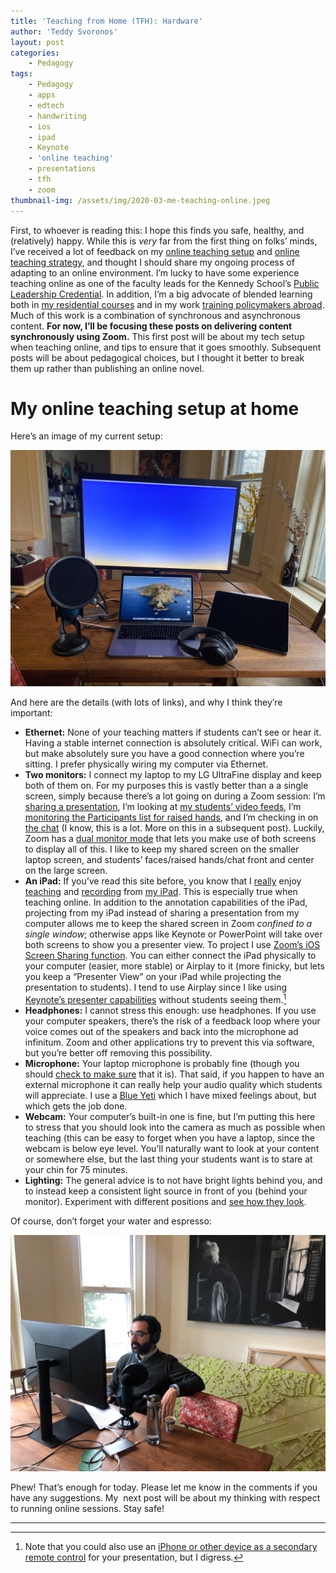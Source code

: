 ```yaml
---
title: 'Teaching from Home (TFH): Hardware'
author: 'Teddy Svoronos'
layout: post
categories:
    - Pedagogy
tags:
    - Pedagogy
    - apps
    - edtech
    - handwriting
    - ios
    - ipad
    - Keynote
    - 'online teaching'
    - presentations
    - tfh
    - zoom
thumbnail-img: /assets/img/2020-03-me-teaching-online.jpeg  
---
```


First, to whoever is reading this: I hope this finds you safe, healthy, and (relatively) happy. While this is _very_ far from the first thing on folks’ minds, I’ve received a lot of feedback on my [online teaching setup](https://twitter.com/tedsvo/status/1238083013705162755?s=21) and [online teaching strategy](https://twitter.com/epodharvard/status/1238502829981040641?s=21), and thought I should share my ongoing process of adapting to an online environment. I’m lucky to have some experience teaching online as one of the faculty leads for the Kennedy School’s [Public Leadership Credential](https://onlinelearning.hks.harvard.edu/public-leadership-credential/). In addition, I’m a big advocate of blended learning both in [my residential courses](https://canvas.harvard.edu/courses/34568) and in my work [training policymakers abroad](https://epod.cid.harvard.edu/project/training-policymakers-use-evidence). Much of this work is a combination of synchronous and asynchronous content. **For now, I’ll be focusing these posts on delivering content synchronously using Zoom.** This first post will be about my tech setup when teaching online, and tips to ensure that it goes smoothly. Subsequent posts will be about pedagogical choices, but I thought it better to break them up rather than publishing an online novel. 

# My online teaching setup at home

Here’s an image of my current setup: 

![](/assets/img/2020-03-online-teaching-setup.jpeg)

And here are the details (with lots of links), and why I think they’re important: 

  * **Ethernet:** None of your teaching matters if students can’t see or hear it. Having a stable internet connection is absolutely critical. WiFi can work, but make absolutely sure you have a good connection where you’re sitting. I prefer physically wiring my computer via Ethernet.
  * **Two monitors:** I connect my laptop to my LG UltraFine display and keep both of them on. For my purposes this is vastly better than a a single screen, simply because there’s a lot going on during a Zoom session: I’m [sharing a presentation](https://support.zoom.us/hc/en-us/articles/201362153-Sharing-your-screen), I’m looking at [my students’ video feeds](https://support.zoom.us/hc/en-us/articles/360000005883-Displaying-participants-in-gallery-view), I’m [monitoring the Participants list for raised hands](https://support.zoom.us/hc/en-us/articles/115001286183-Nonverbal-Feedback-During-Meetings), and I’m checking in on [the chat](https://support.zoom.us/hc/en-us/articles/203650445-In-Meeting-Chat) (I know, this is a lot. More on this in a subsequent post). Luckily, Zoom has a [dual monitor mode](https://support.zoom.us/hc/en-us/articles/201362583-Using-Dual-Monitors-with-the-Zoom-Desktop-Client) that lets you make use of both screens to display all of this. I like to keep my shared screen on the smaller laptop screen, and students’ faces/raised hands/chat front and center on the large screen.
  * **An iPad:** If you’ve read this site before, you know that I [really](https://teddysvoronos.com/2017-11-26-my-setup/) enjoy [teaching](https://teddysvoronos.com/2015-11-19-in-praise-of-goodnotes/) and [recording](https://teddysvoronos.com/2018-12-04-producing-recording-editing-and-sharing-animated-videos-on-ipad/) from [my iPad](https://teddysvoronos.com/2016-07-13-interview-live-annotation-of-student-work-with-goodnotes/). This is especially true when teaching online. In addition to the annotation capabilities of the iPad, projecting from my iPad instead of sharing a presentation from my computer allows me to keep the shared screen in Zoom _confined to a single window_; otherwise apps like Keynote or PowerPoint will take over both screens to show you a presenter view. To project I use [Zoom’s iOS Screen Sharing function](https://support.zoom.us/hc/en-us/articles/201379235-iOS-Screen-Sharing-with-the-Zoom-Desktop-Client). You can either connect the iPad physically to your computer (easier, more stable) or Airplay to it (more finicky, but lets you keep a “Presenter View” on your iPad while projecting the presentation to students). I tend to use Airplay since I like using [Keynote’s presenter capabilities](https://teddysvoronos.com/2015/10/16/a-good-day-to-keynote-hard-2/) without students seeing them.[^1]
  * **Headphones:** I cannot stress this enough: use headphones. If you use your computer speakers, there’s the risk of a feedback loop where your voice comes out of the speakers and back into the microphone ad infinitum. Zoom and other applications try to prevent this via software, but you’re better off removing this possibility.
  * **Microphone:** Your laptop microphone is probably fine (though you should [check to make sure](https://support.zoom.us/hc/en-us/articles/201362283-Testing-Computer-or-Device-Audio) that it is). That said, if you happen to have an external microphone it can really help your audio quality which students will appreciate. I use a [Blue Yeti](https://www.bluedesigns.com/products/yeti/) which I have mixed feelings about, but which gets the job done.
  * **Webcam:** Your computer’s built-in one is fine, but I’m putting this here to stress that you should look into the camera as much as possible when teaching (this can be easy to forget when you have a laptop, since the webcam is below eye level. You’ll naturally want to look at your content or somewhere else, but the last thing your students want is to stare at your chin for 75 minutes.
  * **Lighting:** The general advice is to not have bright lights behind you, and to instead keep a consistent light source in front of you (behind your monitor). Experiment with different positions and [see how they look](https://support.zoom.us/hc/en-us/articles/201362313-How-do-I-test-my-video-).

Of course, don’t forget your water and espresso: 

![](/assets/img/2020-03-me-teaching-online.jpeg)

Phew! That’s enough for today. Please let me know in the comments if you have any suggestions. My  next post will be about my thinking with respect to running online sessions. Stay safe! 

* * *

[^1]: Note that you could also use an [iPhone or other device as a secondary remote control](https://support.apple.com/en-us/HT204378) for your presentation, but I digress.